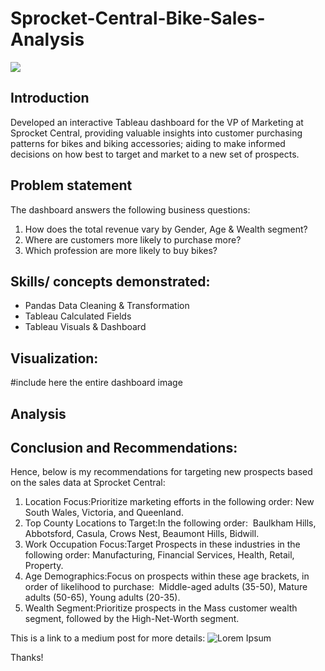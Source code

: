 # Sprocket-Central-Bike-Sales-Analysis


![](atliq_hardware_image.jpg)


## Introduction

Developed an interactive Tableau dashboard for the VP of Marketing at Sprocket Central, providing valuable insights into customer purchasing patterns 
for bikes and biking accessories; aiding to make informed decisions on how best to target and market to a new set of prospects.



## Problem statement

The dashboard answers the following business questions:

1. How does the total revenue vary by Gender, Age & Wealth segment?
2. Where are customers more likely to purchase more?
3. Which profession are more likely to buy bikes?


## Skills/ concepts demonstrated:
- Pandas Data Cleaning & Transformation
- Tableau Calculated Fields
- Tableau Visuals & Dashboard


## Visualization:

#include here the entire dashboard image




## Analysis



## Conclusion and Recommendations:

Hence, below is my recommendations for targeting new prospects based on the sales data at Sprocket Central:

1. Location Focus:Prioritize marketing efforts in the following order: New South Wales, Victoria, and Queenland.
2. Top County Locations to Target:In the following order:  Baulkham Hills, Abbotsford, Casula, Crows Nest, Beaumont Hills, Bidwill.
3. Work Occupation Focus:Target Prospects in these industries in the following order: Manufacturing, Financial Services, Health, Retail, Property.
4. Age Demographics:Focus on prospects within these age brackets, in order of likelihood to purchase:  Middle-aged adults (35-50), Mature adults (50-65), Young adults (20-35).
5. Wealth Segment:Prioritize prospects in the Mass customer wealth segment, followed by the High-Net-Worth segment.


This is a link to a medium post for more details: 
![Lorem Ipsum]()

Thanks!






